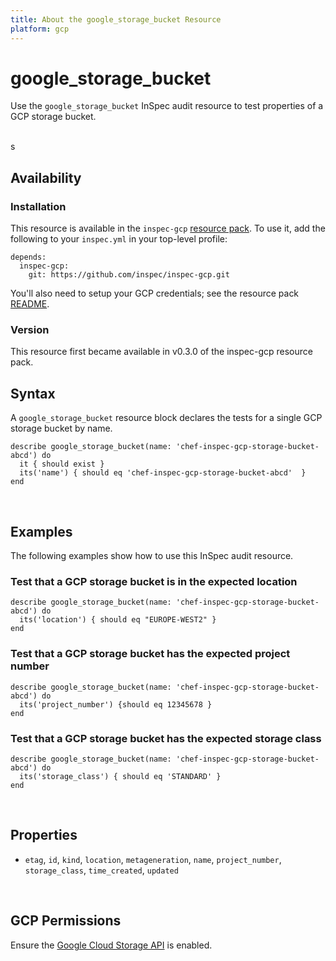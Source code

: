 ```yaml
---
title: About the google_storage_bucket Resource
platform: gcp
---
```


# google\_storage\_bucket

Use the `google_storage_bucket` InSpec audit resource to test properties of a GCP storage bucket.

<br>s

## Availability

### Installation

This resource is available in the `inspec-gcp` [resource pack](https://www.inspec.io/docs/reference/glossary/#resource-pack).  To use it, add the following to your `inspec.yml` in your top-level profile:

    depends:
      inspec-gcp:
        git: https://github.com/inspec/inspec-gcp.git

You'll also need to setup your GCP credentials; see the resource pack [README](https://github.com/inspec/inspec-gcp#prerequisites).

### Version

This resource first became available in v0.3.0 of the inspec-gcp resource pack.

## Syntax

A `google_storage_bucket` resource block declares the tests for a single GCP storage bucket by name.

    describe google_storage_bucket(name: 'chef-inspec-gcp-storage-bucket-abcd') do
      it { should exist }
      its('name') { should eq 'chef-inspec-gcp-storage-bucket-abcd'  }
    end

<br>

## Examples

The following examples show how to use this InSpec audit resource.

### Test that a GCP storage bucket is in the expected location

    describe google_storage_bucket(name: 'chef-inspec-gcp-storage-bucket-abcd') do
      its('location') { should eq "EUROPE-WEST2" }
    end

### Test that a GCP storage bucket has the expected project number

    describe google_storage_bucket(name: 'chef-inspec-gcp-storage-bucket-abcd') do
      its('project_number') {should eq 12345678 }
    end

### Test that a GCP storage bucket has the expected storage class

    describe google_storage_bucket(name: 'chef-inspec-gcp-storage-bucket-abcd') do
      its('storage_class') { should eq 'STANDARD' }
    end

<br>

## Properties

*  `etag`, `id`, `kind`, `location`, `metageneration`, `name`, `project_number`, `storage_class`, `time_created`, `updated`

<br>


## GCP Permissions

Ensure the [Google Cloud Storage API](https://console.cloud.google.com/apis/api/storage-component.googleapis.com/) is enabled.